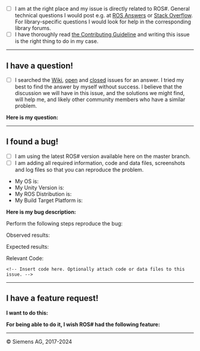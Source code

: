 <!--
Instructions:
* Please confirm the two statements below.
* Please fill out one of the three sections below.
* Please delete the other two sections and these instructions.

Issue Template © Siemens AG, 2017-2018
Author: Dr. Martin Bischoff (martin.bischoff@siemens.com)
-->

* [ ] I am at the right place and my issue is directly related to ROS#. General technical questions I would post e.g. at [ROS Answers](https://answers.ros.org/) or [Stack Overflow](https://stackoverflow.com). For library-specific questions I would look for help in the corresponding library forums.
* [ ] I have thoroughly read [the Contributing Guideline](Contributing.md) and writing this issue is the right thing to do in my case.

---
## I have a question! ##

* [ ] I searched the [Wiki](https://github.com/siemens/ros-sharp/wiki), [open](https://github.com/siemens/ros-sharp/issues) and [closed](https://github.com/siemens/ros-sharp/issues?q=is%3Aissue+is%3Aclosed) issues for an answer. I tried my best to find the answer by myself without success. I believe that the discussion we will have in this issue, and the solutions we might find, will help me, and likely other community members who have a similar problem.

**Here is my question:**
<!-- Insert question here. -->

---
## I found a bug! ##
* [ ] I am using the latest ROS# version available here on the master branch.
* [ ] I am adding all required information, code and data files, screenshots and log files so that you can reproduce the problem.

* My OS is: <!-- Insert your OS version here. -->
* My Unity Version is: <!-- Insert your Unity Version here. -->
* My ROS Distribution is: <!-- Insert your ROS distribution here. -->
* My Build Target Platform is: <!--Insert your target platform here. -->

**Here is my bug description:**
<!-- Insert bug description here. -->

Perform the following steps reproduce the bug:
<!-- Insert steps here. -->

Observed results:
<!-- Insert observed results here. Optionally attach screenshots and log files to this issue. -->

Expected results:
<!-- Insert expected results here. -->

Relevant Code:
```
<!-- Insert code here. Optionally attach code or data files to this issue. -->
```
---
## I have a feature request! ##

**I want to do this:**
<!-- Explain your use case here. -->

**For being able to do it, I wish ROS# had the following feature:**
<!-- Explain the suggested solution of your use case here. -->

---
© Siemens AG, 2017-2024